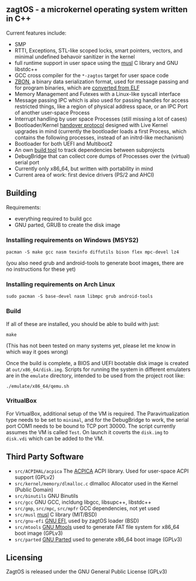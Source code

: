 
## zagtOS - a microkernel operating system written in C++

Current features include:

- SMP
- RTTI, Exceptions, STL-like scoped locks, smart pointers, vectors, and minimal undefined behavoir sanitizer in the kernel
- full runtime support in user space using the [musl](https://www.musl-libc.org/) C library and GNU libstdc++
- GCC cross compiler for the `*-zagtos` target for user space code
- [ZBON](src/zagtos++/zagtos/ZBON.hpp), a binary data serialization format, used for message passing and for program binaries, which are [converted from ELF](src/ConvertELF)
- Memory Management and Futexes with a Linux-like syscall interface
- Message passing IPC which is also used for passing handles for access restricted things, like a region of physical address space, or an IPC Port of another user-space Process
- Interrupt handling by user space Processes (still missing a lot of cases)
- Bootloader/Kernel [handover protocol](src/kernel-loader-common/setup/HandOverState.hpp) designed with Live Kernel upgrades in mind (currently the bootloader loads a first Process, which contains the following processes, instead of an initrd-like mechanism)
- Bootloader for both UEFI and Multiboot2
- An own [build tool](buildtool.cpp) to track dependencies between subprojects
- DebugBridge that can collect core dumps of Processes over the (virtual) serial port
- Currently only x86_64, but written with portability in mind
- Current area of work: first device drivers (PS/2 and AHCI)


## Building

Requirements:
- everything required to build gcc
- GNU parted, GRUB to create the disk image

### Installing requirements on Windows (MSYS2)

```
pacman -S make gcc nasm texinfo diffutils bison flex mpc-devel lz4
```

(you also need grub and android-tools to generate boot images, there are no instructions for these yet)


### Installing requirements on Arch Linux

```
sudo pacman -S base-devel nasm libmpc grub android-tools
```


### Build

If all of these are installed, you should be able to build with just:

```
make
```

(This has not been tested on many systems yet, please let me know in which way it goes wrong)

Once the build is complete, a BIOS and UEFI bootable disk image is created at `out/x86_64/disk.img`. Scripts for running the system in different emulaters are in the `emulate` directory, intended to be used from the project root like:

```
./emulate/x86_64/qemu.sh
```

### VritualBox
For VirtualBox, additional setup of the VM is required. The Paravirtualization type needs to be set to `minimal`, and for the DebugBridge to work, the serial port COM1 needs to be bound to TCP port 30000. The script currently assumes the VM is called `Test`. On launch it coverts the `disk.img` to `disk.vdi` which can be added to the VM.

## Third Party Software

- `src/ACPIHAL/acpica` The [ACPICA](https://www.acpica.org/) ACPI library. Used for user-space ACPI support (GPLv2)
- `src/kernel/memory/dlmalloc.c` dlmalloc Allocator used in the Kernel (Public Domain)
- `src/binutils` GNU Binutils
- `src/gcc` GNU GCC, incldung libgcc, libsupc++, libstdc++
- `src/gmp`, `src/mpc`, `src/mpfr` GCC dependencies, not yet used
- `src/musl` [musl](https://www.musl-libc.org/) C library (MIT/BSD)
- `src/gnu-efi` [GNU EFI](https://sourceforge.net/projects/gnu-efi/), used by zagtOS loader (BSD)
- `src/mtools` [GNU Mtools](https://www.gnu.org/software/mtools/) used to generate FAT file system for x86_64 boot image (GPLv3)
- `src/parted` [GNU Parted](https://www.gnu.org/software/parted/) used to generate x86_64 boot image (GPLv3)

## Licensing

ZagtOS is released under the GNU General Public License (GPLv3)
